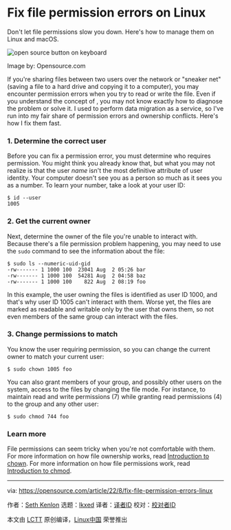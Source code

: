 [#]: subject: "Fix file permission errors on Linux"
[#]: via: "https://opensource.com/article/22/8/fix-file-permission-errors-linux"
[#]: author: "Seth Kenlon https://opensource.com/users/seth"
[#]: collector: "lkxed"
[#]: translator: "geekpi"
[#]: reviewer: " "
[#]: publisher: " "
[#]: url: " "

Fix file permission errors on Linux
======
Don't let file permissions slow you down. Here's how to manage them on Linux and macOS.

![open source button on keyboard][1]

Image by: Opensource.com

If you're sharing files between two users over the network or "sneaker net" (saving a file to a hard drive and copying it to a computer), you may encounter permission errors when you try to read or write the file. Even if you understand the concept of , you may not know exactly how to diagnose the problem or solve it. I used to perform data migration as a service, so I've run into my fair share of permission errors and ownership conflicts. Here's how I fix them fast.

### 1. Determine the correct user

Before you can fix a permission error, you must determine who requires permission. You might think you already know that, but what you may not realize is that the user *name* isn't the most definitive attribute of user identity. Your computer doesn't see you as a person so much as it sees you as a number. To learn your number, take a look at your user ID:

```
$ id --user
1005
```

### 2. Get the current owner

Next, determine the owner of the file you're unable to interact with. Because there's a file permission problem happening, you may need to use the `sudo` command to see the information about the file:

```
$ sudo ls --numeric-uid-gid
-rw------- 1 1000 100  23041 Aug  2 05:26 bar
-rw------- 1 1000 100  54281 Aug  2 04:58 baz
-rw------- 1 1000 100    822 Aug  2 08:19 foo
```

In this example, the user owning the files is identified as user ID 1000, and that's why user ID 1005 can't interact with them. Worse yet, the files are marked as readable and writable only by the user that owns them, so not even members of the same group can interact with the files.

### 3. Change permissions to match

You know the user requiring permission, so you can change the current owner to match your current user:

```
$ sudo chown 1005 foo
```

You can also grant members of your group, and possibly other users on the system, access to the files by changing the file mode. For instance, to maintain read and write permissions (7) while granting read permissions (4) to the group and any other user:

```
$ sudo chmod 744 foo
```

### Learn more

File permissions can seem tricky when you're not comfortable with them. For more information on how file ownership works, read [Introduction to chown][2]. For more information on how file permissions work, read [Introduction to chmod][3].

--------------------------------------------------------------------------------

via: https://opensource.com/article/22/8/fix-file-permission-errors-linux

作者：[Seth Kenlon][a]
选题：[lkxed][b]
译者：[译者ID](https://github.com/译者ID)
校对：[校对者ID](https://github.com/校对者ID)

本文由 [LCTT](https://github.com/LCTT/TranslateProject) 原创编译，[Linux中国](https://linux.cn/) 荣誉推出

[a]: https://opensource.com/users/seth
[b]: https://github.com/lkxed
[1]: https://opensource.com/sites/default/files/lead-images/button_push_open_keyboard_file_organize.png
[2]: https://opensource.com/article/19/8/linux-chown-command
[3]: https://opensource.com/article/19/8/linux-chmod-command

